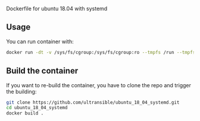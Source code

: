 Dockerfile for ubuntu 18.04 with systemd


## Usage

You can run container with:
```bash
docker run -dt -v /sys/fs/cgroup:/sys/fs/cgroup:ro --tmpfs /run --tmpfs /run/lock --security-opt seccomp=unconfined  ultransible/ubuntu_18_04_systemd name_container 
```
## Build the container

If you want to re-build the container, you have to clone the repo and trigger the building:
```bash
git clone https://github.com/ultransible/ubuntu_18_04_systemd.git
cd ubuntu_18_04_systemd
docker build .
```
